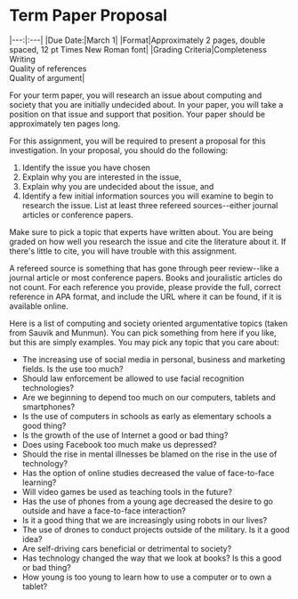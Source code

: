 # Term Paper Proposal

|---:|:---|
|Due Date:|March 1|
|Format|Approximately 2 pages, double spaced, 12 pt Times New Roman font|
|Grading Criteria|Completeness<br>Writing<br>Quality of references<br>Quality of argument|

For your term paper, you will research an issue about computing and society that you are initially undecided about. In your paper, you will take a position on that issue and support that position. Your paper should be approximately ten pages long.

For this assignment, you will be required to present a proposal for this investigation. In your proposal, you should do the following:

1. Identify the issue you have chosen
2. Explain why you are interested in the issue,
3. Explain why you are undecided about the issue, and
4. Identify a few initial information sources you will examine to begin to research the issue. List at least three refereed sources--either journal articles or conference papers.

Make sure to pick a topic that experts have written about. You are being graded on how well you research the issue and cite the literature about it. If there's little to cite, you will have trouble with this assignment.

A refereed source is something that has gone through peer review--like a journal article or most conference papers. Books and jouralistic articles do not count. For each reference you provide, please provide the full, correct reference in APA format, and include the URL where it can be found, if it is available online.

Here is a list of computing and society oriented argumentative topics (taken from Sauvik and Munmun). You can pick something from here if you like, but this are simply examples. You may pick any topic that you care about:

- The increasing use of social media in personal, business and marketing fields. Is the use too much?
- Should law enforcement be allowed to use facial recognition technologies?
- Are we beginning to depend too much on our computers, tablets and smartphones?
- Is the use of computers in schools as early as elementary schools a good thing?
- Is the growth of the use of Internet a good or bad thing?
- Does using Facebook too much make us depressed?
- Should the rise in mental illnesses be blamed on the rise in the use of technology?
- Has the option of online studies decreased the value of face-to-face learning?
- Will video games be used as teaching tools in the future?
- Has the use of phones from a young age decreased the desire to go outside and have a face-to-face interaction?
- Is it a good thing that we are increasingly using robots in our lives?
- The use of drones to conduct projects outside of the military. Is it a good idea?
- Are self-driving cars beneficial or detrimental to society?
- Has technology changed the way that we look at books? Is this a good or bad thing?
- How young is too young to learn how to use a computer or to own a tablet?